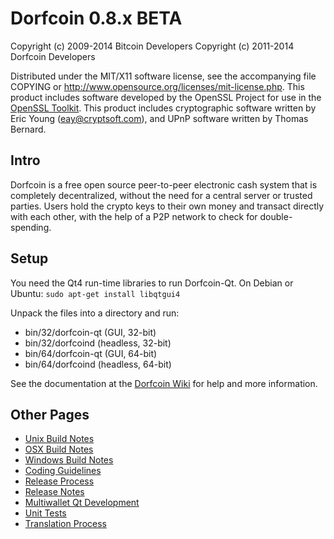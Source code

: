 Dorfcoin 0.8.x BETA
====================

Copyright (c) 2009-2014 Bitcoin Developers
Copyright (c) 2011-2014 Dorfcoin Developers

Distributed under the MIT/X11 software license, see the accompanying
file COPYING or http://www.opensource.org/licenses/mit-license.php.
This product includes software developed by the OpenSSL Project for use in the [OpenSSL Toolkit](http://www.openssl.org/). This product includes
cryptographic software written by Eric Young ([eay@cryptsoft.com](mailto:eay@cryptsoft.com)), and UPnP software written by Thomas Bernard.


Intro
---------------------
Dorfcoin is a free open source peer-to-peer electronic cash system that is
completely decentralized, without the need for a central server or trusted
parties.  Users hold the crypto keys to their own money and transact directly
with each other, with the help of a P2P network to check for double-spending.


Setup
---------------------
You need the Qt4 run-time libraries to run Dorfcoin-Qt. On Debian or Ubuntu:
	`sudo apt-get install libqtgui4`

Unpack the files into a directory and run:

- bin/32/dorfcoin-qt (GUI, 32-bit)
- bin/32/dorfcoind (headless, 32-bit)
- bin/64/dorfcoin-qt (GUI, 64-bit)
- bin/64/dorfcoind (headless, 64-bit)

See the documentation at the [Dorfcoin Wiki](http://dorfcoin.info)
for help and more information.


Other Pages
---------------------
- [Unix Build Notes](build-unix.md)
- [OSX Build Notes](build-osx.md)
- [Windows Build Notes](build-msw.md)
- [Coding Guidelines](coding.md)
- [Release Process](release-process.md)
- [Release Notes](release-notes.md)
- [Multiwallet Qt Development](multiwallet-qt.md)
- [Unit Tests](unit-tests.md)
- [Translation Process](translation_process.md)
